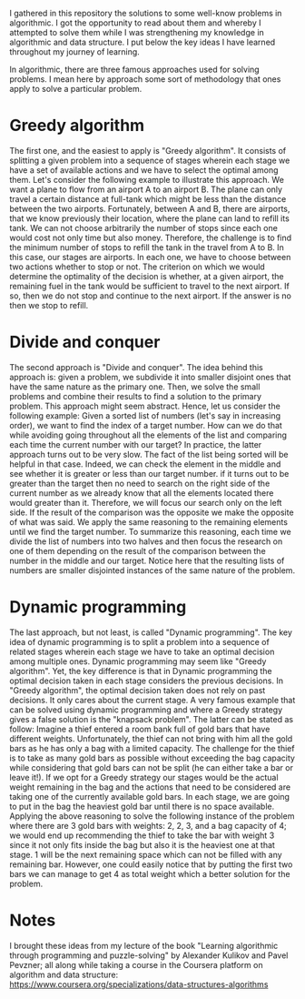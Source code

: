 I gathered in this repository the solutions to some well-know problems in algorithmic. I got the opportunity to read about them and whereby I attempted to solve them while I was strengthening my knowledge in algorithmic and data structure. I put below the key ideas I have learned throughout my journey of learning.

In algorithmic, there are three famous approaches used for solving problems. I mean here by approach some sort of methodology that ones apply to solve a particular problem.

# Greedy algorithm
The first one, and the easiest to apply is "Greedy algorithm".
It consists of splitting a given problem into a sequence of stages wherein each stage we have a set of available actions and we have to select the optimal among them. Let's consider the following example to illustrate this approach. We want a plane to flow from an airport A to an airport B. The plane can only travel a certain distance at full-tank which might be less than the distance between the two airports. Fortunately, between A and B, there are airports, that we know previously their location, where the plane can land to refill its tank. We can not choose arbitrarily the number of stops since each one would cost not only time but also money. Therefore, the challenge is to find the minimum number of stops to refill the tank in the travel from A to B. 
In this case, our stages are airports. In each one, we have to choose between two actions whether to stop or not. The criterion on which we would determine the optimality of the decision is whether, at a given airport, the remaining fuel in the tank would be sufficient to travel to the next airport. If so, then we do not stop and continue to the next airport. If the answer is no then we stop to refill.

# Divide and conquer
The second approach is "Divide and conquer". The idea behind this approach is: given a problem, we subdivide it into smaller disjoint ones that have the same nature as the primary one. Then, we solve the small problems and combine their results to find a solution to the primary problem. This approach might seem abstract. Hence, let us consider the following example: Given a sorted list of numbers (let's say in increasing order), we want to find the index of a target number. How can we do that while avoiding going throughout all the elements of the list and comparing each time the current number with our target? In practice, the latter approach turns out to be very slow. The fact of the list being sorted will be helpful in that case. Indeed, we can check the element in the middle and see whether it is greater or less than our target number. if it turns out to be greater than the target then no need to search on the right side of the current number as we already know that all the elements located there would greater than it. Therefore, we will focus our search only on the left side. If the result of the comparison was the opposite we make the opposite of what was said. We apply the same reasoning to the remaining elements until we find the target number. 
To summarize this reasoning, each time we divide the list of numbers into two halves and then focus the research on one of them depending on the result of the comparison between the number in the middle and our target. Notice here that the resulting lists of numbers are smaller disjointed instances of the same nature of the problem.

# Dynamic programming
The last approach, but not least, is called "Dynamic programming". The key idea of dynamic programming is to split a problem into a sequence of related stages wherein each stage we have to take an optimal decision among multiple ones. Dynamic programming may seem like "Greedy algorithm". Yet, the key difference is that in Dynamic programming the optimal decision taken in each stage considers the previous decisions. In "Greedy algorithm", the optimal decision taken does not rely on past decisions. It only cares about the current stage.
A very famous example that can be solved using dynamic programming and where a Greedy strategy gives a false solution is the "knapsack problem". The latter can be stated as follow: Imagine a thief entered a room bank full of gold bars that have different weights. Unfortunately, the thief can not bring with him all the gold bars as he has only a bag with a limited capacity. The challenge for the thief is to take as many gold bars as possible without exceeding the bag capacity while considering that gold bars can not be split (he can either take a bar or leave it!). If we opt for a Greedy strategy our stages would be the actual weight remaining in the bag and the actions that need to be considered are taking one of the currently available gold bars. In each stage, we are going to put in the bag the heaviest gold bar until there is no space available. Applying the above reasoning to solve the following instance of the problem where there are 3 gold bars with weights: 2, 2, 3, and a bag capacity of 4; we would end up recommending the thief to take the bar with weight 3 since it not only fits inside the bag but also it is the heaviest one at that stage. 1 will be the next remaining space which can not be filled with any remaining bar. However, one could easily notice that by putting the first two bars we can manage to get 4 as total weight which a better solution for the problem.

# Notes
I brought these ideas from my lecture of the book "Learning algorithmic through programming and puzzle-solving" by Alexander Kulikov and Pavel Pevzner;
all along while taking a course in the Coursera platform on algorithm and data structure: https://www.coursera.org/specializations/data-structures-algorithms
